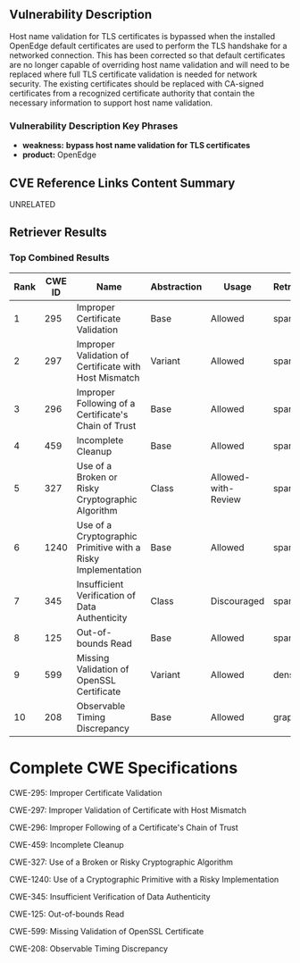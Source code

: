 ## Vulnerability Description
Host name validation for TLS certificates is bypassed when the installed OpenEdge default certificates are used to perform the TLS handshake for a networked connection. This has been corrected so that default certificates are no longer capable of overriding host name validation and will need to be replaced where full TLS certificate validation is needed for network security. The existing certificates should be replaced with CA-signed certificates from a recognized certificate authority that contain the necessary information to support host name validation.

### Vulnerability Description Key Phrases
- **weakness:** **bypass host name validation for TLS certificates**
- **product:** OpenEdge

## CVE Reference Links Content Summary
UNRELATED

## Retriever Results

### Top Combined Results

| Rank | CWE ID | Name | Abstraction | Usage  | Retrievers | Individual Scores |
|------|--------|------|-------------|-------|------------|-------------------|
| 1 | 295 | Improper Certificate Validation | Base | Allowed | sparse | 0.642 |
| 2 | 297 | Improper Validation of Certificate with Host Mismatch | Variant | Allowed | sparse | 0.490 |
| 3 | 296 | Improper Following of a Certificate's Chain of Trust | Base | Allowed | sparse | 0.480 |
| 4 | 459 | Incomplete Cleanup | Base | Allowed | sparse | 0.454 |
| 5 | 327 | Use of a Broken or Risky Cryptographic Algorithm | Class | Allowed-with-Review | sparse | 0.442 |
| 6 | 1240 | Use of a Cryptographic Primitive with a Risky Implementation | Base | Allowed | sparse | 0.442 |
| 7 | 345 | Insufficient Verification of Data Authenticity | Class | Discouraged | sparse | 0.440 |
| 8 | 125 | Out-of-bounds Read | Base | Allowed | sparse | 0.419 |
| 9 | 599 | Missing Validation of OpenSSL Certificate | Variant | Allowed | dense | 0.550 |
| 10 | 208 | Observable Timing Discrepancy | Base | Allowed | graph | 0.002 |



# Complete CWE Specifications

CWE-295: Improper Certificate Validation

CWE-297: Improper Validation of Certificate with Host Mismatch

CWE-296: Improper Following of a Certificate's Chain of Trust

CWE-459: Incomplete Cleanup

CWE-327: Use of a Broken or Risky Cryptographic Algorithm

CWE-1240: Use of a Cryptographic Primitive with a Risky Implementation

CWE-345: Insufficient Verification of Data Authenticity

CWE-125: Out-of-bounds Read

CWE-599: Missing Validation of OpenSSL Certificate

CWE-208: Observable Timing Discrepancy